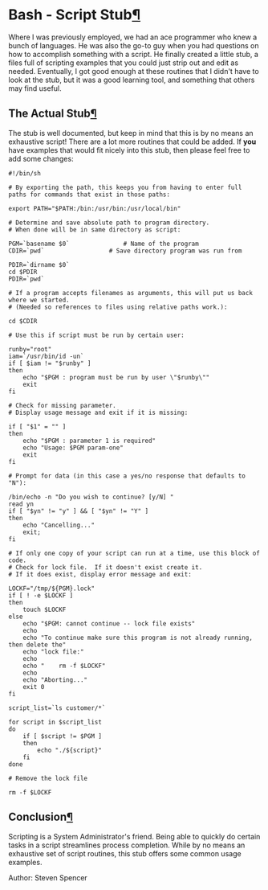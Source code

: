 # Bash - Script Stub[¶](https://docs.rockylinux.org/zh/gemstones/bash_stub/#bash-script-stub)

Where I was previously employed, we had an ace programmer who knew a  bunch of languages. He was also the go-to guy when you had questions on  how to accomplish something with a script. He finally created a little  stub, a files full of scripting examples that you could just strip out  and edit as needed. Eventually, I got good enough at these routines that I didn't have to look at the stub, but it was a good learning tool, and something that others may find useful.

## The Actual Stub[¶](https://docs.rockylinux.org/zh/gemstones/bash_stub/#the-actual-stub)

The stub is well documented, but keep in mind that this is by no  means an exhaustive script! There are a lot more routines that could be  added. If **you** have examples that would fit nicely into this stub, then please feel free to add some changes:

```
#!/bin/sh

# By exporting the path, this keeps you from having to enter full paths for commands that exist in those paths:

export PATH="$PATH:/bin:/usr/bin:/usr/local/bin"

# Determine and save absolute path to program directory.
# When done will be in same directory as script:

PGM=`basename $0`               # Name of the program
CDIR=`pwd`                  # Save directory program was run from

PDIR=`dirname $0`
cd $PDIR
PDIR=`pwd`

# If a program accepts filenames as arguments, this will put us back where we started.
# (Needed so references to files using relative paths work.):

cd $CDIR

# Use this if script must be run by certain user:

runby="root"
iam=`/usr/bin/id -un`
if [ $iam != "$runby" ]
then
    echo "$PGM : program must be run by user \"$runby\""
    exit
fi

# Check for missing parameter.
# Display usage message and exit if it is missing:

if [ "$1" = "" ]
then
    echo "$PGM : parameter 1 is required"
    echo "Usage: $PGM param-one"
    exit
fi

# Prompt for data (in this case a yes/no response that defaults to "N"):

/bin/echo -n "Do you wish to continue? [y/N] "
read yn
if [ "$yn" != "y" ] && [ "$yn" != "Y" ]
then
    echo "Cancelling..."
    exit;
fi

# If only one copy of your script can run at a time, use this block of code.
# Check for lock file.  If it doesn't exist create it.
# If it does exist, display error message and exit:

LOCKF="/tmp/${PGM}.lock"
if [ ! -e $LOCKF ]
then
    touch $LOCKF
else
    echo "$PGM: cannot continue -- lock file exists"
    echo
    echo "To continue make sure this program is not already running, then delete the"
    echo "lock file:"
    echo
    echo "    rm -f $LOCKF"
    echo
    echo "Aborting..."
    exit 0
fi

script_list=`ls customer/*`

for script in $script_list
do
    if [ $script != $PGM ]
    then
        echo "./${script}"
    fi
done

# Remove the lock file

rm -f $LOCKF
```

## Conclusion[¶](https://docs.rockylinux.org/zh/gemstones/bash_stub/#conclusion)

Scripting is a System Administrator's friend. Being able to quickly  do certain tasks in a script streamlines process completion. While by no means an exhaustive set of script routines, this stub offers some  common usage examples.

Author: Steven Spencer